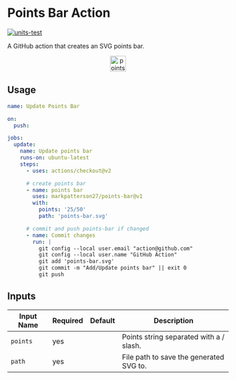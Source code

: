# Points Bar Action

[![units-test](https://github.com/markpatterson27/points-bar/actions/workflows/test.yml/badge.svg)](https://github.com/markpatterson27/points-bar/actions/workflows/test.yml)

A GitHub action that creates an SVG points bar.

<p align="center">
    <img alt="points bar" height="36" src="../../blob/status/.github/icons/points-bar.svg" />
</p>

## Usage

```yaml
name: Update Points Bar

on:
  push:

jobs:
  update:
    name: Update points bar
    runs-on: ubuntu-latest
    steps:
      - uses: actions/checkout@v2

      # create points bar
      - name: points bar
        uses: markpatterson27/points-bar@v1
        with:
          points: '25/50'
          path: 'points-bar.svg'

      # commit and push points-bar if changed
      - name: Commit changes
        run: |
          git config --local user.email "action@github.com"
          git config --local user.name "GitHub Action"
          git add 'points-bar.svg'
          git commit -m "Add/Update points bar" || exit 0
          git push

```

## Inputs

| Input Name | Required | Default | Description |
|---|---|---|---|
| `points` | yes |  | Points string separated with a / slash. |
| `path` | yes |  | File path to save the generated SVG to. |
